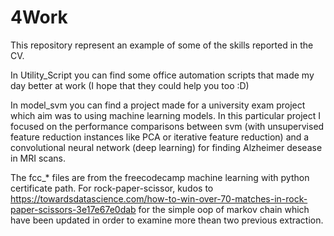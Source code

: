 # 4Work
This repository represent an example of some of the skills reported in the CV.

In Utility_Script you can find some office automation scripts that made my day better at work (I hope that they could help you too :D)

In model_svm you can find a project made for a university exam project which aim was to using machine learning models. In this particular project I focused on the performance comparisons between svm (with unsupervised feature reduction instances like PCA or iterative feature reduction) and a convolutional neural network (deep learning) for finding Alzheimer desease in MRI scans.

The fcc_* files are from the freecodecamp machine learning with python certificate path.
For rock-paper-scissor, kudos to https://towardsdatascience.com/how-to-win-over-70-matches-in-rock-paper-scissors-3e17e67e0dab for the simple oop of markov chain which have been updated in order to examine more thean two previous extraction.
